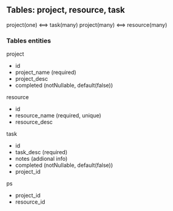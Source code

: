 ## Tables: project, resource, task

project(one) <==> task(many)
project(many) <==> resource(many)

### Tables entities

project
- id
- project_name (required)
- project_desc
- completed (notNullable, default(false))

resource
- id
- resource_name (required, unique)
- resource_desc

task
- id
- task_desc (required)
- notes (addional info)
- completed (notNullable, default(false))
- project_id

ps
- project_id
- resource_id